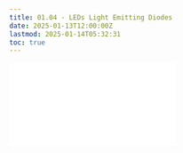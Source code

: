 ```yaml
---
title: 01.04 - LEDs Light Emitting Diodes
date: 2025-01-13T12:00:00Z
lastmod: 2025-01-14T05:32:31
toc: true
---
```


![Link to included file content](../../../../electronics/leds.md)
